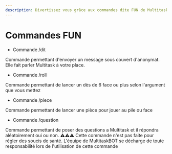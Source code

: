 ```yaml
---
description: Divertissez vous grâce aux commandes dite FUN de MultitaskBOT
---
```


# Commandes FUN

* Commande /dit

Commande permettant d'envoyer un message sous couvert d'anonymat. Elle fait parler Multitask à votre place.

* Commande /roll

Commande permettant de lancer un dès de 6 face ou plus selon l'argument que vous mettez

* Commande /piece

Commande permettant de lancer une pièce pour jouer au pile ou face

* Commande /question

Commande permettant de poser des questions a Multitask et il répondra aléatoirement oui ou non. ⚠️⚠️⚠️ Cette commande n'est pas faite pour régler des soucis de santé. L'équipe de MultitaskBOT se décharge de toute responsabilité lors de l'utilisation de cette commande
